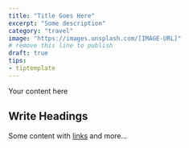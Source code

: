 ```yaml
---
title: "Title Goes Here"
excerpt: "Some description"
category: "travel"
image: "https://images.unsplash.com/[IMAGE-URL]"
# remove this line to publish
draft: true
tips:
- tiptemplate
---
```


Your content here

## Write Headings

Some content with [links](#) and more...
